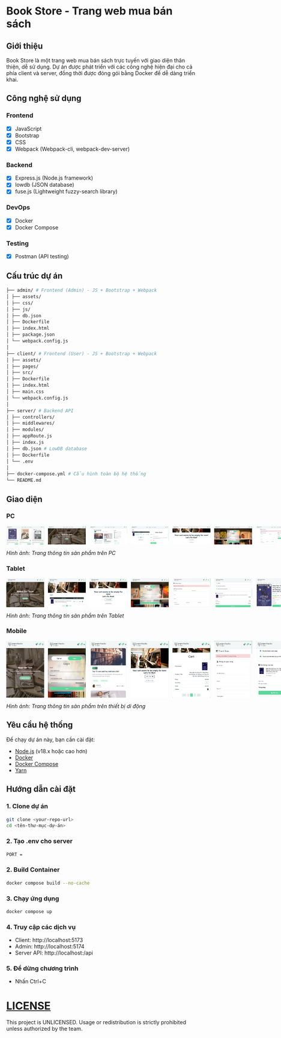 # Book Store - Trang web mua bán sách

## Giới thiệu

Book Store là một trang web mua bán sách trực tuyến với giao diện thân thiện, dễ sử dụng. Dự án được phát triển với các công nghệ hiện đại cho cả phía client và server, đồng thời được đóng gói bằng Docker để dễ dàng triển khai.

## Công nghệ sử dụng

### Frontend

- [x] JavaScript
- [x] Bootstrap
- [x] CSS
- [x] Webpack (Webpack-cli, webpack-dev-server)

### Backend

- [x] Express.js (Node.js framework)
- [x] lowdb (JSON database)
- [x] fuse.js (Lightweight fuzzy-search library)

### DevOps

- [x] Docker
- [x] Docker Compose

### Testing

- [x] Postman (API testing)

## Cấu trúc dự án

```bash
├── admin/ # Frontend (Admin) - JS + Bootstrap + Webpack
│ ├── assets/
│ ├── css/
│ ├── js/
│ ├── db.json
│ ├── Dockerfile
│ ├── index.html
│ ├── package.json
│ └── webpack.config.js
│
├── client/ # Frontend (User) - JS + Bootstrap + Webpack
│ ├── assets/
│ ├── pages/
│ ├── src/
│ ├── Dockerfile
│ ├── index.html
│ ├── main.css
│ └── webpack.config.js
│
├── server/ # Backend API
│ ├── controllers/
│ ├── middlewares/
│ ├── modules/
│ ├── appRoute.js
│ ├── index.js
│ ├── db.json # LowDB database
│ ├── Dockerfile
│ └── .env
│
├── docker-compose.yml # Cấu hình toàn bộ hệ thống
└── README.md
```

## Giao diện

### PC

<div style="display: flex; align-item: center; gap: 10px; justify-content: space-between;">
    <img style="flex: 1" src="./pages/pc/Home.png" width="20%" />
    <img style="flex: 1" src="./pages/pc/AboutUs.png" width="20%" />
    <img style="flex: 1" src="./pages/pc/Blog-Body.png" width="20%" />
    <img style="flex: 1" src="./pages/pc/Cart.png" width="20%" />
    <img style="flex: 1" src="./pages/pc/Cart-Empty.png" width="20%" />
    <img style="flex: 1" src="./pages/pc/Auth.png" width="20%" />
    <img style="flex: 1" src="./pages/pc/Checkout-Empty.png" width="20%" />
    <img style="flex: 1" src="./pages/pc/Checkout.png" width="20%" />
</div>

_Hình ảnh: Trang thông tin sản phẩm trên PC_

### Tablet

<div style="display: flex; align-item: center; gap: 10px; justify-content: space-between;">
    <img style="flex: 1" src="./pages/tablet/AboutUs.png" width="20%" />
    <img style="flex: 1" src="./pages/tablet/Cart.png" width="20%" />
    <img style="flex: 1" src="./pages/tablet/Cart-Empty.png" width="20%" />
    <img style="flex: 1" src="./pages/tablet/Auth.png" width="20%" />
    <img style="flex: 1" src="./pages/tablet/Checkout-Empty.png" width="20%" />
    <img style="flex: 1" src="./pages/tablet/Checkout.png" width="20%" />
    <img style="flex: 1" src="./pages/tablet/Product.png" width="20%" />
    <img style="flex: 1" src="./pages/tablet/Product-Info.png" width="20%" />
</div>

_Hình ảnh: Trang thông tin sản phẩm trên Tablet_

### Mobile

<div style="display: flex; align-item: center; gap: 10px; justify-content: space-between;">
    <img style="flex: 1" src="./pages/mobile/AboutUs.png" width="20%" />
    <img style="flex: 1" src="./pages/mobile/Auth.png" width="20%" />
    <img style="flex: 1" src="./pages/mobile/Blog-Body.png" width="20%" />
    <img style="flex: 1" src="./pages/mobile/Cart-Empty.png" width="20%" />
    <img style="flex: 1" src="./pages/mobile/Cart.png" width="20%" />
    <img style="flex: 1" src="./pages/mobile/Checkout-Empty.png" width="20%" />
    <img style="flex: 1" src="./pages/mobile/Checkout.png" width="20%" />
    <img style="flex: 1" src="./pages/mobile/Home-Bars.png" width="20%" />
</div>

_Hình ảnh: Trang thông tin sản phẩm trên thiết bị di động_

## Yêu cầu hệ thống

Để chạy dự án này, bạn cần cài đặt:

- [Node.js](https://nodejs.org/) (v18.x hoặc cao hơn)
- [Docker](https://www.docker.com/get-started)
- [Docker Compose](https://docs.docker.com/compose/install/)
- [Yarn](https://yarnpkg.com/getting-started/install)

## Hướng dẫn cài đặt

### 1. Clone dự án

```bash
git clone <your-repo-url>
cd <tên-thư-mục-dự-án>
```

### 2. Tạo .env cho server

```bash
PORT =
```

### 2. Build Container

```bash
docker compose build --no-cache
```

### 3. Chạy ứng dụng

```bash
docker compose up
```

### 4. Truy cập các dịch vụ

- Client: http://localhost:5173
- Admin: http://localhost:5174
- Server API: http://localhost:<PORT>/api

### 5. Để dừng chương trình

- Nhấn Ctrl+C

# [LICENSE](./LICENSE)

This project is UNLICENSED. Usage or redistribution is strictly prohibited unless authorized by the team.
